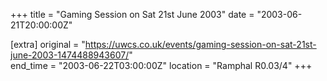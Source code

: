 +++
title = "Gaming Session on Sat 21st June 2003"
date = "2003-06-21T20:00:00Z"

[extra]
original = "https://uwcs.co.uk/events/gaming-session-on-sat-21st-june-2003-1474488943607/"    
end_time = "2003-06-22T03:00:00Z"
location = "Ramphal R0.03/4"
+++



